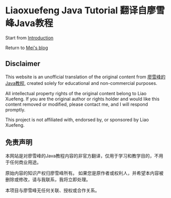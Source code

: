 # Liaoxuefeng Java Tutorial 翻译自廖雪峰Java教程

Start from [Introduction](/liaoxuefeng-en/site/10-introduction)

Return to [Mei's blog](https://happy-mei.github.io/)

## Disclaimer
This website is an unofficial translation of the original content from [廖雪峰的Java教程](https://liaoxuefeng.com/books/java/introduction/index.html), created solely for educational and non-commercial purposes.

All intellectual property rights of the original content belong to Liao Xuefeng.
If you are the original author or rights holder and would like this content removed or modified, please contact me, and I will respond promptly.

This project is not affiliated with, endorsed by, or sponsored by Liao Xuefeng.

## 免责声明
本网站是对廖雪峰的Java教程内容的非官方翻译，仅用于学习和教学目的，不用于任何商业用途。

原始内容的知识产权归廖雪峰所有。
如果您是原作者或权利人，并希望本内容被删除或修改，请与我联系，我将立即处理。

本项目与廖雪峰无任何关联、授权或合作关系。